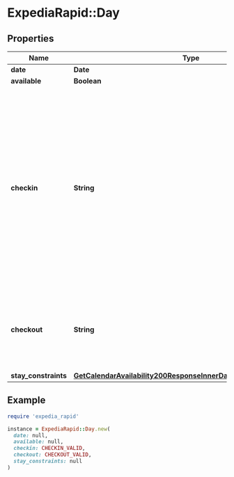 # ExpediaRapid::Day

## Properties

| Name | Type | Description | Notes |
| ---- | ---- | ----------- | ----- |
| **date** | **Date** | Date associated to the provided information. | [optional] |
| **available** | **Boolean** | True if the property is available on the date. | [optional] |
| **checkin** | **String** | Enumeration indicating the capability of check-in on the date.  &#x60;CHECKIN_VALID&#x60;: The associated date is valid for check in.  &#x60;CHECKIN_INVALID&#x60;: Generic or Unknown reason for being not being a valid day for check in.  &#x60;CHECKIN_INVALID_DUE_TO_BEING_IN_PAST&#x60;: The associated date is not valid for check in due to being in the past.  &#x60;CHECKIN_INVALID_DUE_TO_MIN_PRIOR_NOTIFICATION&#x60;:  The associated date is not valid for check in because checking in on this date would not meet the owner&#39;s minimum prior notification requirements.  &#x60;CHECKIN_INVALID_DUE_TO_MAX_FUTURE_BOOKING&#x60;: The associated date is not valid for check in because it is too far in the future.  &#x60;CHECKIN_INVALID_DUE_TO_NOT_AVAILABLE&#x60;: The associated date is not valid for check in because it is not available (ie. the date is already reserved).  &#x60;CHECKIN_INVALID_DUE_TO_NON_CHANGEOVER_DAY_OF_WEEK&#x60;: The associated date is not valid for check in because it falls on a day of the week that check in is prohibited.  &#x60;CHECKIN_INVALID_DUE_TO_CHANGEOVER_EXCLUSION&#x60;: The associated date is not valid for check in because check in was prohibited on that specific date.  &#x60;CHECKIN_INVALID_DUE_TO_MIN_STAY_NOT_ACHIEVABLE&#x60;: The associated date is not valid for check in because checking in on this date does not satisfy the minimum stay duration.  &#x60;CHECKIN_INVALID_DUE_TO_NO_VALID_CHECKOUT_WITHIN_CONSTRAINTS&#x60;: The associated date is not valid for check in because there is not an associated check out date that would allow the stay to satisfy stay constraints.  | [optional] |
| **checkout** | **String** | Enumeration indicating the capability of check-out on the date.  &#x60;CHECKOUT_VALID&#x60;: The associated date is valid for check out.  &#x60;CHECKOUT_INVALID&#x60;: The checkout validity value is invalid or unknown.  &#x60;CHECKOUT_INVALID_DUE_TO_NON_CHANGEOVER_DAY_OF_WEEK&#x60;: The associated date is not valid for check out because it falls on a day of the week that check out is prohibited.  &#x60;CHECKOUT_INVALID_DUE_TO_CHANGEOVER_EXCLUSION&#x60;: The associated date is not valid for check out because check out was prohibited on that specific date.  | [optional] |
| **stay_constraints** | [**GetCalendarAvailability200ResponseInnerDaysInnerStayConstraints**](GetCalendarAvailability200ResponseInnerDaysInnerStayConstraints.md) |  | [optional] |

## Example

```ruby
require 'expedia_rapid'

instance = ExpediaRapid::Day.new(
  date: null,
  available: null,
  checkin: CHECKIN_VALID,
  checkout: CHECKOUT_VALID,
  stay_constraints: null
)
```

